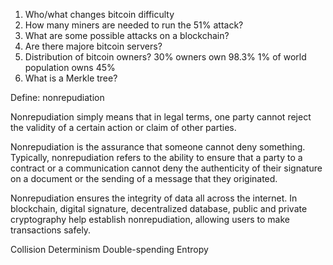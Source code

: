1. Who/what changes bitcoin difficulty
2. How many miners are needed to run the 51% attack?
3. What are some possible attacks on a blockchain?
4. Are there majore bitcoin servers?
5. Distribution of bitcoin owners?
  30% owners own 98.3%
  1% of world population owns 45%
6. What is a Merkle tree?

Define: nonrepudiation

Nonrepudiation simply means that in legal terms, one party cannot reject the validity of a certain action or claim of other parties. 

Nonrepudiation is the assurance that someone cannot deny something. Typically, nonrepudiation refers to the ability to ensure that a party to a contract or a communication cannot deny the authenticity of their signature on a document or the sending of a message that they originated. 

Nonrepudiation ensures the integrity of data all across the internet. In blockchain, digital signature, decentralized database, public and private cryptography help establish nonrepudiation, allowing users to make transactions safely.



Collision
Determinism
Double-spending
Entropy
